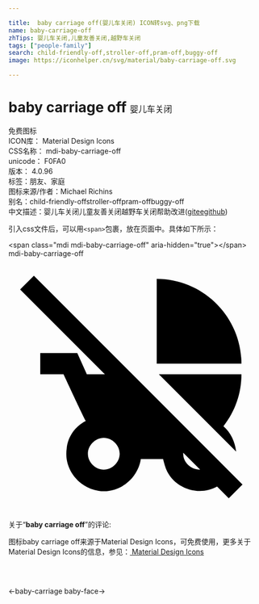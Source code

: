 ```yaml
---

title:  baby carriage off(婴儿车关闭) ICON转svg、png下载
name: baby-carriage-off
zhTips: 婴儿车关闭,儿童友善关闭,越野车关闭
tags: ["people-family"]
search: child-friendly-off,stroller-off,pram-off,buggy-off
image: https://iconhelper.cn/svg/material/baby-carriage-off.svg

---
```


# baby carriage off  <small style="font-size: 60%;font-weight: 100">婴儿车关闭</small>


<div class="detail-page">
<p>
<span><span class="badge-success badge">免费图标</span> </span>
<br/>
<span>
ICON库：
<span class="badge-secondary badge">Material Design Icons</span> 
</span>
<br/>
<span>
CSS名称：
<span class="badge-secondary badge">mdi-baby-carriage-off</span> 
</span>
<br/>
<span>
unicode：
<span class="badge-secondary badge">F0FA0</span> 
<copy-btn content='F0FA0' btn-title=""></copy-btn>
<copy-btn :content='String.fromCodePoint(parseInt("F0FA0", 16))' btn-title="复制U"></copy-btn>
</span>
<br/>
<span>
版本：
<span class="badge-secondary badge">4.0.96</span> 
</span><br/><span>标签：<span class="badge-light badge"><router-link to="/tags/people-family.html">朋友、家庭</router-link></span></span>
<br/>
<span>图标来源/作者：<span class="badge-light badge">Michael Richins</span></span> 
<br/>
<span>别名：<span class="badge-light badge">child-friendly-off</span><span class="badge-light badge">stroller-off</span><span class="badge-light badge">pram-off</span><span class="badge-light badge">buggy-off</span></span><br/><span class="zh-detail">中文描述：<span class="badge-primary badge">婴儿车关闭</span><span class="badge-primary badge">儿童友善关闭</span><span class="badge-primary badge">越野车关闭</span><span class="help-link"><span>帮助改进</span>(<a href="https://gitee.com/liuwave/icon-helper/edit/master/json/material/baby-carriage-off.json" target="_blank" rel="noopener noreferrer">gitee</a><a href="https://github.com/liuwave/icon-helper/edit/master/json/material/baby-carriage-off.json" target="_blank" rel="noopener noreferrer">github</a></span>)</span><br/>
</p>
</div>
<div class="alert alert-dark">
  <i class="mdi mdi-baby-carriage-off mdi-48px"></i>
  <i class="mdi mdi-baby-carriage-off mdi-36px"></i>
  <i class="mdi mdi-baby-carriage-off mdi-24px"></i>
  <i class="mdi mdi-baby-carriage-off mdi-18px"></i>
</div>
<div>
  <p>引入css文件后，可以用<code>&lt;span&gt;</code>包裹，放在页面中。具体如下所示：    
  </p>
  <div class="alert alert-primary" style="font-size: 14px">
    &lt;span class="mdi mdi-baby-carriage-off" aria-hidden="true"&gt;&lt;/span&gt;
    <copy-btn content='<span class="mdi mdi-baby-carriage-off" aria-hidden="true"></span>'></copy-btn>
  </div>
  <div class="alert alert-secondary">
    <i class="mdi mdi-baby-carriage-off"
    style="font-size: 24px"
    aria-hidden="true"></i> mdi-baby-carriage-off
    <copy-btn content="mdi-baby-carriage-off" btn-title="复制图标名称"></copy-btn>
  </div>
</div>
<div id="svg" class="svg-wrap">
<svg xmlns="http://www.w3.org/2000/svg" viewBox="0 0 24 24"><path d="M22 10C22 5.6 18.4 2 14 2V10H22M14.2 11H22C22 12.8 21.4 14.5 20.3 15.9C21 16.5 21.4 17.4 21.5 18.3L14.2 11M20.8 22.7L22.1 21.4L2.4 1.7L1.1 3L9.1 11H7.4L6.5 9H3V11H5.2C5.2 11 7.1 15.1 7.3 15.4C6.3 15.9 5.6 16.9 5.5 18C5.2 19.9 6.6 21.7 8.5 22C10.4 22.3 12.2 20.9 12.5 19H14.6C14.7 19.4 14.8 19.8 15 20.2C15.9 21.9 18.1 22.5 19.7 21.6L20.8 22.7M10.5 18.5C10.5 19.3 9.8 20 9 20S7.5 19.3 7.5 18.5 8.2 17 9 17 10.5 17.7 10.5 18.5M18.1 20C17.2 20 16.5 19.3 16.5 18.5V18.4L18.1 20Z" /></svg>
</div>
<detail full-name='mdi-baby-carriage-off'></detail>
<div class="icon-detail__container">
<p>关于“<b>baby carriage off</b>”的评论:</p>
</div>
<Vssue title="关于“baby carriage off”的评论" />    
<div><p>图标baby carriage off来源于Material Design Icons，可免费使用，更多关于 Material Design Icons的信息，参见：<a target="_blank" href="https://iconhelper.cn/material.html"> Material Design Icons</a>
</p></div>

<div style="padding:2rem 0 " class="page-nav"><p class="inner"><span class="prev">←<router-link to="/icon/baby-carriage.html">baby-carriage</router-link></span> <span class="next"><router-link to="/icon/baby-face.html">baby-face</router-link>→</span></p></div>

